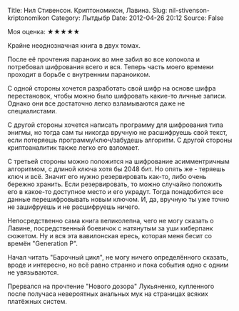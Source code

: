 Title: Нил Стивенсон. Криптономикон, Лавина.
Slug: nil-stivenson-kriptonomikon
Category: Лытдыбр
Date: 2012-04-26 20:12
Source: False

Моя оценка: ★★★★★

Крайне неоднозначная книга в двух томах.

После её прочтения параноик во мне забил во все колокола и потребовал шифрования всего и вся. Теперь часть моего времени проходит в борьбе с внутренним параноиком.

С одной стороны хочется разработать свой шифр на основе шифра перестановок, чтобы можно было шифровать какие-то личные записи. Однако они все достаточно легко взламываются даже не специалистами.

С другой стороны хочется написать программу для шифрования типа энигмы, но тогда сам ты никогда вручную не расшифруешь свой текст, если потеряешь программу/ключ/забудешь алгоритм. С другой стороны криптоаналитик также легко его взломает.

С третьей стороны можно положится на шифрование асимментричным алгоритмом, с длиной ключа хотя бы 2048 бит. Но опять же - теряешь ключ и всё. Значит его нужно резервировать как-то, либо очень бережно хранить. Если резервировать, то можно случайно положить его в какое-то доступное место и его украдут. Тогда понадобится все данные перешифровывать новым ключом. И, да, вручную ты уже точно не зашифруешь и не расшифруешь ничего.

Непосредственно сама книга великолепна, чего не могу сказать о Лавине, посредственный боевичок с натянутым за уши киберпанк сюжетом. Ну и вся эта вавилонская ересь, которая меня бесит со времён "Generation P".

Начал читать "Барочный цикл", не могу ничего определённого сказать, вроде и интересно, но всё равно странно и пока события одно с одним не увязываются.

Прервался на прочтение "Нового дозора" Лукьяненко, купленного после получаса невероятных анальных мук на страницах всяких платёжных систем.
